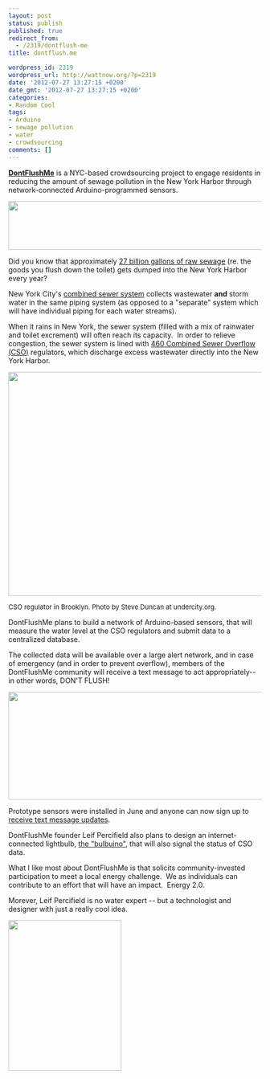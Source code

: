 ```yaml
---
layout: post
status: publish
published: true
redirect_from:
  - /2319/dontflush-me
title: dontflush.me

wordpress_id: 2319
wordpress_url: http://wattnow.org/?p=2319
date: '2012-07-27 13:27:15 +0200'
date_gmt: '2012-07-27 13:27:15 +0200'
categories:
- Random Cool
tags:
- Arduino
- sewage pollution
- water
- crowdsourcing
comments: []
---
```

<p><a href="http://dontflush.me/category/blog"><strong>DontFlushMe</strong></a> is a NYC-based crowdsourcing project to engage residents in reducing the amount of sewage pollution in the New York Harbor through network-connected Arduino-programmed sensors.</p>
<p><a href="http://dontflush.me/"><img title="dontflushme_logo" src="{{ 'assets/from-wordpress/uploads/2012/07/dontflushme_logo-1024x149.png' | relative_url }}" alt="" width="670" height="97" /></a></p>
<p>Did you know that approximately <a href="http://www.riverkeeper.org/campaigns/stop-polluters/sewage-contamination/cso/">27 billion gallons of raw sewage</a> (re. the goods you flush down the toilet) gets dumped into the New York Harbor every year?</p>
<p>New York City's&nbsp;<a href="http://www.dcwater.com/wastewater_collection/css/default.cfm">combined sewer system</a>&nbsp;collects wastewater <strong>and</strong> storm water in the same piping system (as opposed to a "separate" system which will have individual piping for each water streams).</p>
<p>When it rains in New York, the sewer system (filled with a mix of rainwater and toilet&nbsp;excrement) will often reach its capacity. &nbsp;In order to relieve congestion, the sewer system is lined with&nbsp;<a href="http://www.dec.ny.gov/chemical/48595.html">460 Combined Sewer Overflow (CSO)</a>&nbsp;regulators, which discharge excess wastewater directly into the New York Harbor.</p>
<p><a href="http://dontflush.me/about"><img class="size-large wp-image-2323" title="dontflushme_cso" src="{{ 'assets/from-wordpress/uploads/2012/07/dontflushme_cso-1024x682.jpg' | relative_url }}" alt="" width="670" height="446" /></a> </p>
<p style="font-size: small">CSO regulator in Brooklyn. Photo by Steve Duncan at undercity.org.</p>
<p>DontFlushMe plans to build a network of Arduino-based sensors, that will measure the water level at the CSO regulators and submit data to a centralized database.</p>
<p>The collected data will be available over a large alert network, and in case of emergency (and in order to prevent overflow), members of the DontFlushMe community will receive a text message to act appropriately-- in other words, DON'T FLUSH!</p>
<p><a href="http://dontflush.me/about"><img class="alignnone  wp-image-2327" title="dontflushme_schema" src="{{ 'assets/from-wordpress/uploads/2012/07/dontflushme_schema1.png' | relative_url }}" alt="" width="518" height="215" /></a></p>
<p>Prototype sensors were installed in June and anyone can now sign up to <a href="http://dontflush.me/category/blog">receive text message updates</a>.</p>
<p>DontFlushMe founder Leif Percifield also plans to design an internet-connected lightbulb, <a href="https://ioby.org/project/dontflushme">the "bulbuino"</a>, that will also signal the status of CSO data.</p>
<p>What I like most about DontFlushMe is that solicits community-invested participation to meet a local energy challenge. &nbsp;We as individuals can contribute to an effort that will have an impact. &nbsp;Energy 2.0.</p>
<p>Morever, Leif Percifield is no water expert -- but a technologist and designer with just a really cool idea.</p>
<p><a href="https://ioby.org/project/dontflushme"><img class="alignnone size-full wp-image-2324" title="dontflushme_leif" src="{{ 'assets/from-wordpress/uploads/2012/07/dontflushme_leif.jpg' | relative_url }}" alt="" width="225" height="300" /></a></p>

